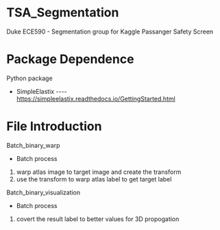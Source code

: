 # TSA_Segmentation
Duke ECE590 - Segmentation group for Kaggle Passanger Safety Screen 

# Package Dependence
Python package 
 - SimpleElastix
 ---- https://simpleelastix.readthedocs.io/GettingStarted.html

# File Introduction
Batch_binary_warp
- Batch process
1. warp atlas image to target image and create the transform
2.  use the transform to warp atlas label to get target label

Batch_binary_visualization
- Batch process
1. covert the result label to better values for 3D propogation 
